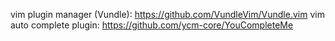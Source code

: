 
vim plugin manager (Vundle): https://github.com/VundleVim/Vundle.vim
vim auto complete plugin: https://github.com/ycm-core/YouCompleteMe

